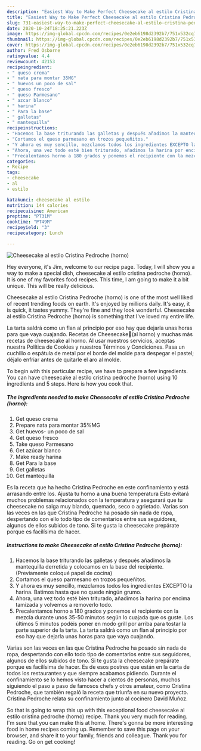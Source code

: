 ```yaml
---
description: "Easiest Way to Make Perfect Cheesecake al estilo Cristina Pedroche (horno)"
title: "Easiest Way to Make Perfect Cheesecake al estilo Cristina Pedroche (horno)"
slug: 731-easiest-way-to-make-perfect-cheesecake-al-estilo-cristina-pedroche-horno
date: 2020-10-24T18:25:21.223Z
image: https://img-global.cpcdn.com/recipes/0e2eb6198d2392b7/751x532cq70/cheesecake-al-estilo-cristina-pedroche-horno-foto-principal.jpg
thumbnail: https://img-global.cpcdn.com/recipes/0e2eb6198d2392b7/751x532cq70/cheesecake-al-estilo-cristina-pedroche-horno-foto-principal.jpg
cover: https://img-global.cpcdn.com/recipes/0e2eb6198d2392b7/751x532cq70/cheesecake-al-estilo-cristina-pedroche-horno-foto-principal.jpg
author: Fred Osborne
ratingvalue: 4.4
reviewcount: 42153
recipeingredient:
- " queso crema"
- " nata para montar 35MG"
- " huevos un poco de sal"
- " queso fresco"
- " queso Parmesano"
- " azcar blanco"
- " harina"
- " Para la base"
- " galletas"
- " mantequilla"
recipeinstructions:
- "Hacemos la base triturando las galletas y después añadimos la mantequilla derretida y colocamos en la base del recipiente. (Previamente coloqué papel de cocina)"
- "Cortamos el queso parmesano en trozos pequeñitos."
- "Y ahora es muy sencillo, mezclamos todos los ingredientes EXCEPTO la harina. Batimos hasta que no quede ningún grumo."
- "Ahora, una vez todo esté bien triturado, añadimos la harina por encima tamizada y volvemos a removerlo todo."
- "Precalentamos horno a 180 grados y ponemos el recipiente con la mezcla durante unos 35-50 minutos según lo cuajada que os guste. Los últimos 5 minutos podéis poner en modo grill por arriba para tostar la parte superior de la tarta. La tarta saldrá como un flan al principio por eso hay que dejarla unas horas para que vaya cuajando."
categories:
- Recipe
tags:
- cheesecake
- al
- estilo

katakunci: cheesecake al estilo 
nutrition: 144 calories
recipecuisine: American
preptime: "PT31M"
cooktime: "PT49M"
recipeyield: "3"
recipecategory: Lunch

---
```



![Cheesecake al estilo Cristina Pedroche (horno)](https://img-global.cpcdn.com/recipes/0e2eb6198d2392b7/751x532cq70/cheesecake-al-estilo-cristina-pedroche-horno-foto-principal.jpg)

Hey everyone, it's Jim, welcome to our recipe page. Today, I will show you a way to make a special dish, cheesecake al estilo cristina pedroche (horno). It is one of my favorites food recipes. This time, I am going to make it a bit unique. This will be really delicious.

Cheesecake al estilo Cristina Pedroche (horno) is one of the most well liked of recent trending foods on earth. It's enjoyed by millions daily. It's easy, it is quick, it tastes yummy. They're fine and they look wonderful. Cheesecake al estilo Cristina Pedroche (horno) is something that I've loved my entire life.

La tarta saldrá como un flan al principio por eso hay que dejarla unas horas para que vaya cuajando. Recetas de Cheesecake🍓(al horno) y muchas más recetas de cheesecake al horno. Al usar nuestros servicios, aceptas nuestra Política de Cookies y nuestros Términos y Condiciones. Pasa un cuchillo o espátula de metal por el borde del molde para despegar el pastel; déjalo enfriar antes de quitarle el aro al molde.


To begin with this particular recipe, we have to prepare a few ingredients. You can have cheesecake al estilo cristina pedroche (horno) using 10 ingredients and 5 steps. Here is how you cook that.

<!--inarticleads1-->

##### The ingredients needed to make Cheesecake al estilo Cristina Pedroche (horno):

1. Get  queso crema
1. Prepare  nata para montar 35%MG
1. Get  huevos- un poco de sal
1. Get  queso fresco
1. Take  queso Parmesano
1. Get  azúcar blanco
1. Make ready  harina
1. Get  Para la base
1. Get  galletas
1. Get  mantequilla


Es la receta que ha hecho Cristina Pedroche en este confinamiento y está arrasando entre los. Ajusta tu horno a una buena temperatura Esto evitará muchos problemas relacionados con la temperatura y asegurará que tu cheesecake no salga muy blando, quemado, seco o agrietado. Varias son las veces en las que Cristina Pedroche ha posado sin nada de ropa, despertando con ello todo tipo de comentarios entre sus seguidores, algunos de ellos subidos de tono. Si te gusta la cheesecake prepárate porque es facilísima de hacer. 

<!--inarticleads2-->

##### Instructions to make Cheesecake al estilo Cristina Pedroche (horno):

1. Hacemos la base triturando las galletas y después añadimos la mantequilla derretida y colocamos en la base del recipiente. (Previamente coloqué papel de cocina)
1. Cortamos el queso parmesano en trozos pequeñitos.
1. Y ahora es muy sencillo, mezclamos todos los ingredientes EXCEPTO la harina. Batimos hasta que no quede ningún grumo.
1. Ahora, una vez todo esté bien triturado, añadimos la harina por encima tamizada y volvemos a removerlo todo.
1. Precalentamos horno a 180 grados y ponemos el recipiente con la mezcla durante unos 35-50 minutos según lo cuajada que os guste. Los últimos 5 minutos podéis poner en modo grill por arriba para tostar la parte superior de la tarta. La tarta saldrá como un flan al principio por eso hay que dejarla unas horas para que vaya cuajando.


Varias son las veces en las que Cristina Pedroche ha posado sin nada de ropa, despertando con ello todo tipo de comentarios entre sus seguidores, algunos de ellos subidos de tono. Si te gusta la cheesecake prepárate porque es facilísima de hacer. Es de esos postres que están en la carta de todos los restaurantes y que siempre acabamos pidiendo. Durante el confinamiento se lo hemos visto hacer a cientos de personas, muchos siguiendo el paso a paso de famosos chefs y otros amateur, como Cristina Pedroche, que también regaló la receta que triunfa en su nuevo proyecto. Cristina Pedroche relata su confinamiento junto al cocinero David Muñoz. 

So that is going to wrap this up with this exceptional food cheesecake al estilo cristina pedroche (horno) recipe. Thank you very much for reading. I'm sure that you can make this at home. There's gonna be more interesting food in home recipes coming up. Remember to save this page on your browser, and share it to your family, friends and colleague. Thank you for reading. Go on get cooking!
